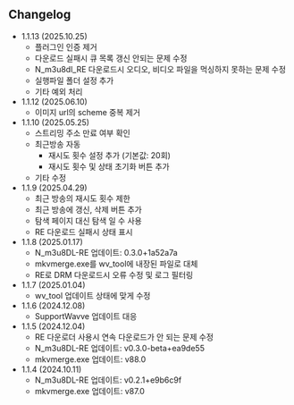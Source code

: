## Changelog
- 1.1.13 (2025.10.25)
    - 플러그인 인증 제거
    - 다운로드 실패시 큐 목록 갱신 안되는 문제 수정
    - N_m3u8dl_RE 다운로드시 오디오, 비디오 파일을 먹싱하지 못하는 문제 수정
    - 실행파일 폴더 설정 추가
    - 기타 예외 처리
- 1.1.12 (2025.06.10)
    - 이미지 url의 scheme 중복 제거
- 1.1.10 (2025.05.25)
    - 스트리밍 주소 만료 여부 확인
    - 최근방송 자동
        - 재시도 횟수 설정 추가 (기본값: 20회)
        - 재시도 횟수 및 상태 초기화 버튼 추가
    - 기타 수정
- 1.1.9 (2025.04.29)
    - 최근 방송의 재시도 횟수 제한
    - 최근 방송에 갱신, 삭제 버튼 추가
    - 탐색 페이지 대신 탐색 일 수 사용
    - RE 다운로드 실패시 상태 표시
- 1.1.8 (2025.01.17)
    - N_m3u8DL-RE 업데이트: 0.3.0+1a52a7a
    - mkvmerge.exe를 wv_tool에 내장된 파일로 대체
    - RE로 DRM 다운로드시 오류 수정 및 로그 필터링
- 1.1.7 (2025.01.04)
    - wv_tool 업데이트 상태에 맞게 수정
- 1.1.6 (2024.12.08)
    - SupportWavve 업데이트 대응
- 1.1.5 (2024.12.04)
    - RE 다운로더 사용시 연속 다운로드가 안 되는 문제 수정
    - N_m3u8DL-RE 업데이트: v0.3.0-beta+ea9de55
    - mkvmerge.exe 업데이트: v88.0
- 1.1.4 (2024.10.11)
    - N_m3u8DL-RE 업데이트: v0.2.1+e9b6c9f
    - mkvmerge.exe 업데이트: v87.0
